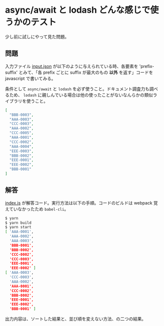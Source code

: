 # async/await と lodash どんな感じで使うかのテスト

少し前に試しにやって見た問題。

## 問題

入力ファイル [input.json](./input.json) が以下のように与えられている時、各要素を 'prefix-suffix' とみて、「各 prefix ごとに suffix が最大のもの **以外** を返す」コードを javascript で書いてみる。

条件として `async/await` と `lodash` を必ず使うこと。ドキュメント調査力も調べるため、 `lodash` に親しんでいる場合は他の使ったことがないなんらかの類似ライブラリを使うこと。

```json
[
  "BBB-0003",
  "AAA-0003",
  "CCC-0003",
  "AAA-0002",
  "CCC-0005",
  "AAA-0001",
  "CCC-0002",
  "AAA-0004",
  "EEE-0003",
  "BBB-0002",
  "EEE-0001",
  "EEE-0002",
  "BBB-0001"
]
```

## 解答

[index.js](./index.js) が解答コード。実行方法は以下の手順。コードのビルドは webpack 覚えていなかったため `babel-cli`。

```bash
$ yarn
$ yarn build
$ yarn start
[ 'AAA-0001',
  'AAA-0002',
  'AAA-0003',
  'BBB-0001',
  'BBB-0002',
  'CCC-0002',
  'CCC-0003',
  'EEE-0001',
  'EEE-0002' ]
[ 'AAA-0003',
  'CCC-0003',
  'AAA-0002',
  'AAA-0001',
  'CCC-0002',
  'BBB-0002',
  'EEE-0001',
  'EEE-0002',
  'BBB-0001' ]
```

出力内容は、ソートした結果と、並び順を変えない方法、の二つの結果。
